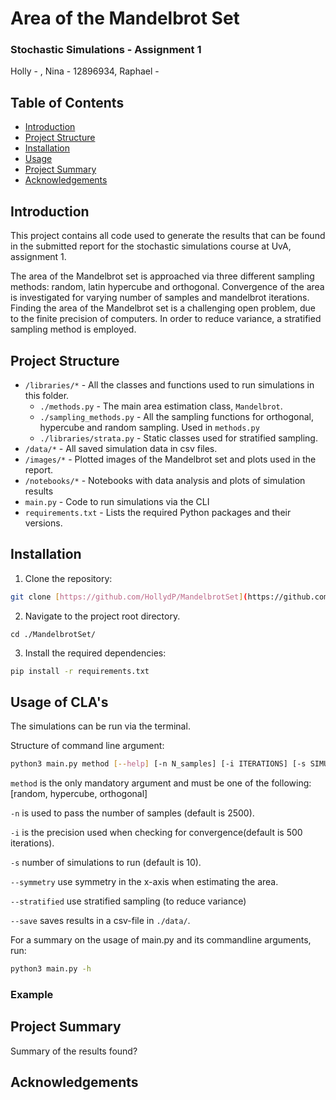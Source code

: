 # Area of the Mandelbrot Set
### Stochastic Simulations - Assignment 1
Holly - , Nina - 12896934, Raphael -

## Table of Contents

* [Introduction](#introduction)
* [Project Structure](#project-structure)
* [Installation](#installation)
* [Usage](#usage)
* [Project Summary](#project-summary)
* [Acknowledgements](#acknowledgements)

## Introduction
This project contains all code used to generate the results that can be found in the submitted report for the stochastic simulations course at UvA, assignment 1.

The area of the Mandelbrot set is approached via three different sampling methods: random, latin hypercube and orthogonal. Convergence of the area is investigated for varying number of samples and mandelbrot iterations. Finding the area of the Mandelbrot set is a challenging open problem, due to the finite precision of computers. In order to reduce variance, a stratified sampling method is employed.

## Project Structure

* `/libraries/*`     -  All the classes and functions used to run simulations in this folder.
    - `./methods.py` - The main area estimation class, `Mandelbrot`.
    - `./sampling_methods.py` - All the sampling functions for orthogonal, hypercube and random sampling. Used in `methods.py`
    - `./libraries/strata.py` - Static classes used for stratified sampling.
* `/data/*`   - All saved simulation data in csv files.
* `/images/*` - Plotted images of the Mandelbrot set and plots used in the report.
* `/notebooks/*` - Notebooks with data analysis and plots of simulation results
* `main.py`      - Code to run simulations via the CLI
* `requirements.txt` - Lists the required Python packages and their versions.


## Installation

1. Clone the repository:
```bash
git clone [https://github.com/HollydP/MandelbrotSet](https://github.com/HollydP/MandelbrotSet)
```
2. Navigate to the project root directory.
```
cd ./MandelbrotSet/
```
3. Install the required dependencies:
```bash
pip install -r requirements.txt
```

## Usage of CLA's

The simulations can be run via the terminal.

Structure of command line argument:
```bash
python3 main.py method [--help] [-n N_samples] [-i ITERATIONS] [-s SIMULATIONS] [--symmetry] [--stratified] [--save]
```
`method` is the only mandatory argument and must be one of the following: [random, hypercube, orthogonal]

`-n` is used to pass the number of samples (default is 2500).

`-i` is the precision used when checking for convergence(default is 500 iterations).

`-s` number of simulations to run (default is 10).

`--symmetry` use symmetry in the x-axis when estimating the area.

`--stratified` use stratified sampling (to reduce variance)

`--save` saves results in a csv-file in `./data/`.

For a summary on the usage of main.py and its commandline arguments, run:
```bash
python3 main.py -h
```

### Example


## Project Summary

Summary of the results found? 


## Acknowledgements
